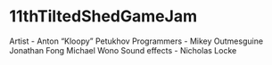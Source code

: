 # 11thTiltedShedGameJam
Artist - Anton “Kloopy” Petukhov
Programmers - Mikey Outmesguine
Jonathan Fong
Michael Wono
Sound effects - Nicholas Locke